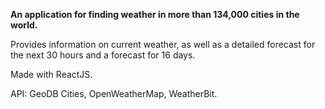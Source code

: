 <p><b>An application for finding weather in more than 134,000 cities in the world.</b></p>
<p>Provides information on current weather, as well as a detailed forecast for the next 30 hours and a forecast for 16 days.</p>
<p>Made with ReactJS.</p>
<p>API: GeoDB Cities, OpenWeatherMap, WeatherBit.</p>
